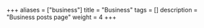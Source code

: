 +++
aliases = ["business"]
title = "Business"
tags = []
description = "Business posts page"
weight = 4
+++
